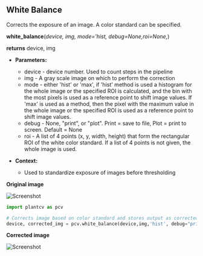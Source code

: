 ## White Balance

Corrects the exposure of an image. A color standard can be specified.

**white_balance**(*device, img, mode='hist, debug=None,roi=None,*)

**returns** device, img

- **Parameters:**
    - device - device number. Used to count steps in the pipeline
    - img - A gray scale image on which to perform the correction
    - mode - either 'hist' or 'max', if 'hist' method is used a histogram for the whole image or the specified ROI is calculated, and the 
    bin with the most pixels is used as a reference point to shift image values. If 'max' is used as a method, then the pixel with the maximum
    value in the whole image or the specified ROI is used as a reference point to shift image values.
    - debug - None, "print", or "plot". Print = save to file, Plot = print to screen. Default = None
    - roi - A list of 4 points (x, y, width, height) that form the rectangular ROI of the white color standard.
            If a list of 4 points is not given, the whole image is used.

- **Context:**
    - Used to standardize exposure of images before thresholding

**Original image**

![Screenshot](img/documentation_images/white_balance/original_image.jpg)

```python
import plantcv as pcv

# Corrects image based on color standard and stores output as corrected_img
device, corrected_img = pcv.white_balance(device,img,'hist', debug="print",(5, 5, 80, 80))
```


**Corrected image**

![Screenshot](img/documentation_images/white_balance/corrected_image.jpg)
